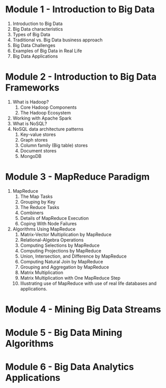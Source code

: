 # Module 1 - Introduction to Big Data

1. Introduction to Big Data
2. Big Data characteristics
3. Types of Big Data
4. Traditional vs. Big Data business approach
5. Big Data Challenges
6. Examples of Big Data in Real Life
7. Big Data Applications

# Module 2 - Introduction to Big Data Frameworks

1. What is Hadoop? 
	1. Core Hadoop Components
	2. The Hadoop Ecosystem
2. Working with Apache Spark 
3. What is NoSQL?
4. NoSQL data architecture patterns
	1. Key-value stores
	2. Graph stores
	3. Column family (Big table) stores
	4. Document stores
	5. MongoDB

# Module 3 - MapReduce Paradigm

1. MapReduce
	1. The Map Tasks
	2. Grouping by Key
	3. The Reduce Tasks
	4. Combiners
	5. Details of MapReduce Execution
	6. Coping With Node Failures
2. Algorithms Using MapReduce
	1. Matrix-Vector Multiplication by MapReduce
	2. Relational-Algebra Operations
	3. Computing Selections by MapReduce
	4. Computing Projections by MapReduce
	5. Union, Intersection, and Difference by MapReduce
	6. Computing Natural Join by MapReduce
	7. Grouping and Aggregation by MapReduce
	8. Matrix Multiplication
	9. Matrix Multiplication with One MapReduce Step
	10. Illustrating use of MapReduce with use of real life databases and applications.

# Module 4 - Mining Big Data Streams

# Module 5 - Big Data Mining Algorithms

# Module 6 - Big Data Analytics Applications